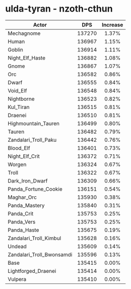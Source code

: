 # ulda-tyran - nzoth-cthun
| Actor | DPS | Increase |
|---|:---:|:---:|
|Mechagnome|137270|1.37%|
|Human|136967|1.15%|
|Goblin|136914|1.11%|
|Night_Elf_Haste|136882|1.08%|
|Gnome|136867|1.07%|
|Orc|136582|0.86%|
|Dwarf|136555|0.84%|
|Void_Elf|136548|0.84%|
|Nightborne|136523|0.82%|
|Kul_Tiran|136515|0.81%|
|Draenei|136510|0.81%|
|Highmountain_Tauren|136499|0.80%|
|Tauren|136482|0.79%|
|Zandalari_Troll_Paku|136442|0.76%|
|Blood_Elf|136401|0.73%|
|Night_Elf_Crit|136372|0.71%|
|Worgen|136324|0.67%|
|Troll|136322|0.67%|
|Dark_Iron_Dwarf|136309|0.66%|
|Panda_Fortune_Cookie|136151|0.54%|
|Maghar_Orc|135930|0.38%|
|Panda_Mastery|135840|0.31%|
|Panda_Crit|135753|0.25%|
|Panda_Vers|135753|0.25%|
|Panda_Haste|135675|0.19%|
|Zandalari_Troll_Kimbul|135628|0.16%|
|Undead|135609|0.14%|
|Zandalari_Troll_Bwonsamdi|135596|0.13%|
|Base|135415|0.00%|
|Lightforged_Draenei|135414|0.00%|
|Vulpera|135410|0.00%|
